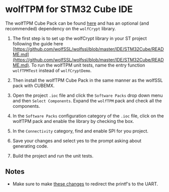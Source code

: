 # wolfTPM for STM32 Cube IDE

The wolfTPM Cube Pack can be found [here](https://www.wolfssl.com/files/ide/I-CUBE-wolfTPM.pack) and has an optional (and recommended) dependency on the `wolfCrypt` library.

1. The first step is to set up the wolfCrypt library in your ST project following the guide here [https://github.com/wolfSSL/wolfssl/blob/master/IDE/STM32Cube/README.md](https://github.com/wolfSSL/wolfssl/blob/master/IDE/STM32Cube/README.md). To run the wolfTPM unit tests, name the entry function `wolfTPMTest` instead of `wolfCryptDemo`.

2. Then install the wolfTPM Cube Pack in the same manner as the wolfSSL pack with CUBEMX.

3. Open the project `.ioc` file and click the `Software Packs` drop down menu and then `Select Components`. Expand the `wolfTPM` pack and check all the components.

4. In the `Software Packs` configuration category of the `.ioc` file, click on the wolfTPM pack and enable the library by checking the box.

5. In the `Connectivity` category, find and enable SPI for you project.

6. Save your changes and select yes to the prompt asking about generating code.

7. Build the project and run the unit tests.

## Notes
- Make sure to make [these changes](https://github.com/wolfSSL/wolfssl/tree/master/IDE/STM32Cube#stm32-printf) to redirect the printf's to the UART.

